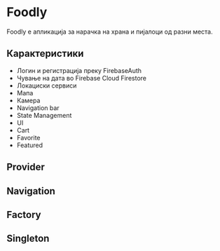 # Foodly

Foodly е апликација за нарачка на храна и пијалоци од разни места.

## Карактеристики
 * Логин и регистрација преку FirebaseAuth
 * Чување на дата во Firebase Cloud Firestore
 * Локациски сервиси
 * Мапа
 * Камера
 * Navigation bar
 * State Management
 * UI
 * Cart
 * Favorite
 * Featured

## Provider ##
## Navigation ##
## Factory ##
## Singleton ##
